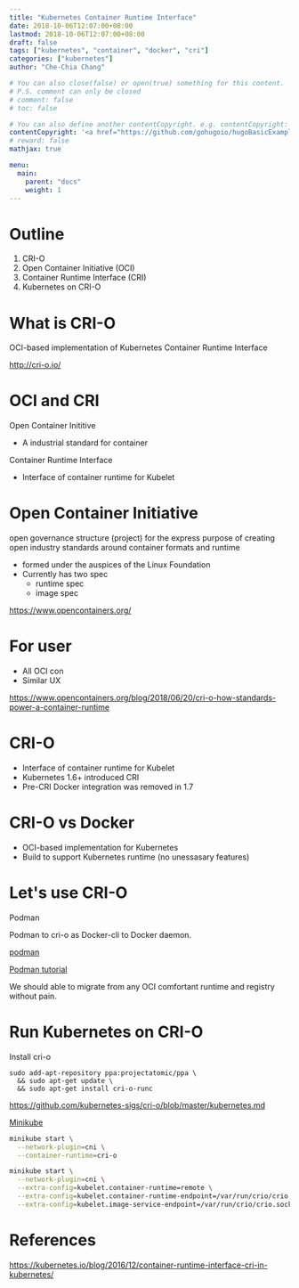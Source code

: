```yaml
---
title: "Kubernetes Container Runtime Interface"
date: 2018-10-06T12:07:00+08:00
lastmod: 2018-10-06T12:07:00+08:00
draft: false
tags: ["kubernetes", "container", "docker", "cri"]
categories: ["kubernetes"]
author: "Che-Chia Chang"

# You can also close(false) or open(true) something for this content.
# P.S. comment can only be closed
# comment: false
# toc: false

# You can also define another contentCopyright. e.g. contentCopyright: "This is another copyright."
contentCopyright: '<a href="https://github.com/gohugoio/hugoBasicExample" rel="noopener" target="_blank">See origin</a>'
# reward: false
mathjax: true

menu:
  main:
    parent: "docs"
    weight: 1
---
```


# Outline

1. CRI-O
2. Open Container Initiative (OCI)
3. Container Runtime Interface (CRI)
4. Kubernetes on CRI-O

# What is CRI-O

OCI-based implementation of Kubernetes Container Runtime Interface

http://cri-o.io/

# OCI and CRI

Open Container Inititive
- A industrial standard for container

Container Runtime Interface
- Interface of container runtime for Kubelet

# Open Container Initiative

open governance structure (project) for the express purpose of creating open industry standards around container formats and runtime
- formed under the auspices of the Linux Foundation
- Currently has two spec
  - runtime spec
  - image spec 

https://www.opencontainers.org/

# For user

- All OCI con
- Similar UX

https://www.opencontainers.org/blog/2018/06/20/cri-o-how-standards-power-a-container-runtime

# CRI-O

- Interface of container runtime for Kubelet
- Kubernetes 1.6+ introduced CRI
- Pre-CRI Docker integration was removed in 1.7

# CRI-O vs Docker

- OCI-based implementation for Kubernetes
- Build to support Kubernetes runtime (no unessasary features)

# Let's use CRI-O

Podman

Podman to cri-o as Docker-cli to Docker daemon.

[podman](https://github.com/containers/libpod)

[Podman tutorial](https://github.com/containers/libpod/blob/master/docs/tutorials/podman_tutorial.md)

We should able to migrate from any OCI comfortant runtime and registry without pain.

# Run Kubernetes on CRI-O 

Install cri-o

```
sudo add-apt-repository ppa:projectatomic/ppa \
  && sudo apt-get update \
  && sudo apt-get install cri-o-runc
```
https://github.com/kubernetes-sigs/cri-o/blob/master/kubernetes.md

[Minikube](https://github.com/kubernetes/minikube/blob/master/docs/alternative_runtimes.md#using-cri-o)


```bash
minikube start \
  --network-plugin=cni \
  --container-runtime=cri-o

minikube start \
  --network-plugin=cni \
  --extra-config=kubelet.container-runtime=remote \
  --extra-config=kubelet.container-runtime-endpoint=/var/run/crio/crio.sock \
  --extra-config=kubelet.image-service-endpoint=/var/run/crio/crio.sock
```

# References

https://kubernetes.io/blog/2016/12/container-runtime-interface-cri-in-kubernetes/

